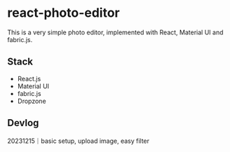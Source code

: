 # react-photo-editor

This is a very simple photo editor, implemented with React, Material UI and fabric.js.

## Stack
- React.js
- Material UI
- fabric.js
- Dropzone

## Devlog
20231215｜basic setup, upload image, easy filter